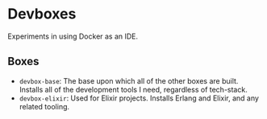 # Devboxes
Experiments in using Docker as an IDE.

## Boxes

- `devbox-base`: The base upon which all of the other boxes are built. Installs all of the development tools I need, regardless of tech-stack.
- `devbox-elixir`: Used for Elixir projects. Installs Erlang and Elixir, and any related tooling.
